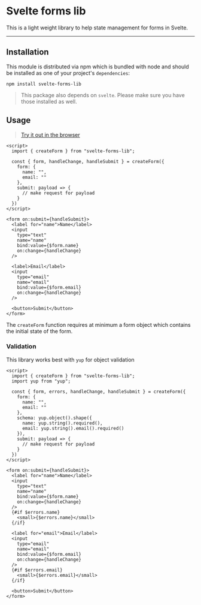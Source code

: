 # Svelte forms lib

This is a light weight library to help state management for forms in Svelte.

---

## Installation

This module is distributed via npm which is bundled with node and
should be installed as one of your project's `dependencies`:

```
npm install svelte-forms-lib
```

> This package also depends on `svelte`. Please make sure you
> have those installed as well.

## Usage

> [Try it out in the browser](https://codesandbox.io/s/n9095)

```svelte
<script>
  import { createForm } from "svelte-forms-lib";

  const { form, handleChange, handleSubmit } = createForm({
    form: {
      name: "",
      email: ""
    },
    submit: payload => {
      // make request for payload
    }
  })
</script>

<form on:submit={handleSubmit}>
  <label for="name">Name</label>
  <input
    type="text"
    name="name"
    bind:value={$form.name}
    on:change={handleChange}
  />

  <label>Email</label>
  <input
    type="email"
    name="email"
    bind:value={$form.email}
    on:change={handleChange}
  />

  <button>Submit</button>
</form>
```

The `createForm` function requires at minimum a form object which contains the initial state of the form.

### Validation

This library works best with `yup` for object validation

```svelte
<script>
  import { createForm } from "svelte-forms-lib";
  import yup from "yup";

  const { form, errors, handleChange, handleSubmit } = createForm({
    form: {
      name: "",
      email: ""
    },
    schema: yup.object().shape({
      name: yup.string().required(),
      email: yup.string().email().required()
    }),
    submit: payload => {
      // make request for payload
    }
  })
</script>

<form on:submit={handleSubmit}>
  <label for="name">Name</label>
  <input
    type="text"
    name="name"
    bind:value={$form.name}
    on:change={handleChange}
  />
  {#if $errors.name}
    <small>{$errors.name}</small>
  {/if}

  <label for="email">Email</label>
  <input
    type="email"
    name="email"
    bind:value={$form.email}
    on:change={handleChange}
  />
  {#if $errors.email}
    <small>{$errors.email}</small>
  {/if}

  <button>Submit</button>
</form>
```
